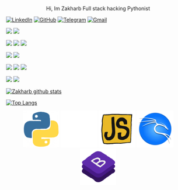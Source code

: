 
<p align="center">
	Hi, Im Zakharb
	Full stack hacking Pythonist
</p>

[![LinkedIn](https://img.shields.io/badge/linkedin-%230077B5.svg?style=for-the-badge&logo=linkedin&logoColor=white)](https://www.linkedin.com/in/zakharb/)
[![GitHub](https://img.shields.io/badge/github-%23121011.svg?style=for-the-badge&logo=github&logoColor=white)](https://github.com/zakharb)
[![Telegram](https://img.shields.io/badge/Telegram-2CA5E0?style=for-the-badge&logo=telegram&logoColor=white)](https://t.me/zakharbengart)
<a href="mailto:zakharbengart@gmail.com">![Gmail](https://img.shields.io/badge/Gmail-D14836?style=for-the-badge&logo=gmail&logoColor=white)</a>


![](https://img.shields.io/badge/Code-Python-informational?style=flat&logo=python&color=3670a0)
![](https://img.shields.io/badge/Code-AsyncIO-informational?style=flat&logo=python&color=3670a0)

![](https://img.shields.io/badge/FW-FastAPI-informational?style=flat&logo=fastapi&color=009688)
![](https://img.shields.io/badge/FW-Flask-informational?style=flat&logo=flask&color=7e7e7e)
![](https://img.shields.io/badge/FW-Django-informational?style=flat&logo=django&color=7e7e7e)

![](https://img.shields.io/badge/HTML-Javascript-informational?style=flat&logo=javascript&color=f7df1e)
![](https://img.shields.io/badge/HTML-Bootstrap-informational?style=flat&logo=bootstrap&color=7952b3)

![](https://img.shields.io/badge/Source-Git-informational?style=flat&logo=git&color=f05032)
![](https://img.shields.io/badge/Source-Docker-informational?style=flat&logo=docker&color=2496ed)
![](https://img.shields.io/badge/Source-Aws-informational?style=flat&logo=amazon-aws&color=2496ed)

![](https://img.shields.io/badge/OS-Kali_Linux-informational?style=flat&logo=kalilinux&color=576872)
![](https://img.shields.io/badge/OS-Bash-informational?style=flat&logo=linux&color=576872)


[![Zakharb github stats](https://github-readme-stats.vercel.app/api?username=zakharb)](https://github.com/zakharb)

[![Top Langs](https://github-readme-stats.vercel.app/api/top-langs/?username=zakharb&layout=compact)](https://github.com/zakharb)


<p align="center">
  <img height=100 src="python.gif" alt="animated" />
  <img height=100 src="fastapi.gif" alt="animated" />
  <img height=100 src="js.gif" alt="animated" />
  <img height=100 src="kali.gif" alt="animated" />
  <img height=100 src="bs.gif" alt="animated" />
</p>
